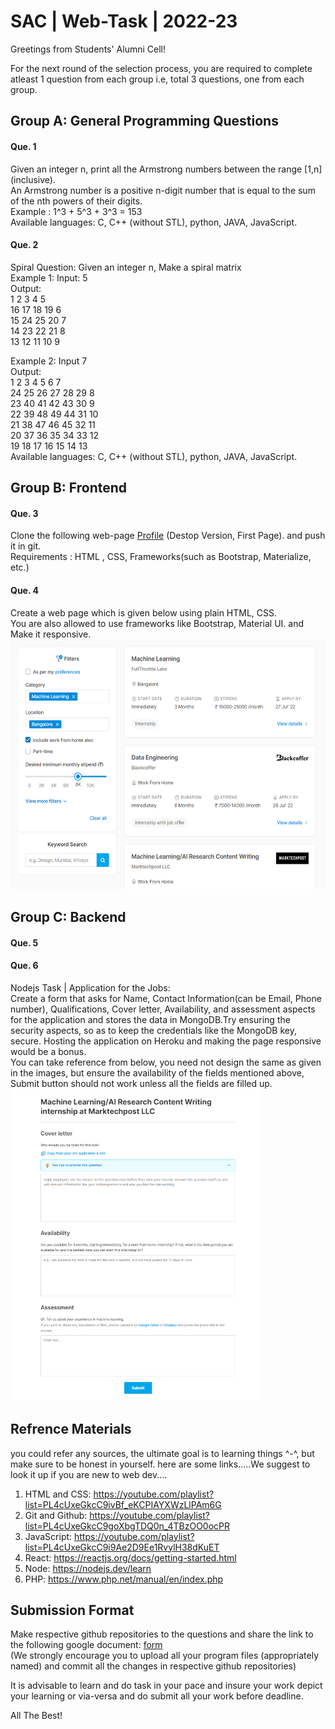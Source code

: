 # SAC | Web-Task | 2022-23
Greetings from Students' Alumni Cell!

For the next round of the selection process, you are required to complete atleast 1 question from each group i.e, total 3 questions, one from each group.

## Group A: General Programming Questions 
#### Que. 1
Given an integer n, print all the Armstrong numbers between the range [1,n] (inclusive).<br />
An Armstrong number is a positive n-digit number that is equal to the sum of the nth powers of their digits.<br /> Example : 1^3 + 5^3 + 3^3 = 153<br />
Available languages: C, C++ (without STL), python, JAVA, JavaScript.

#### Que. 2 
Spiral Question: Given an integer n, Make a spiral matrix<br /> 
Example 1: Input: 5<br />
Output:<br /> 1  2  3  4  5<br />
        16  17  18  19  6<br />
        15  24  25  20  7<br />
        14  23  22  21  8<br />
        13  12  11  10  9<br />

Example 2: Input 7<br />
Output:<br /> 1  2  3  4  5  6  7<br />
        24  25  26  27  28  29  8<br />
        23  40  41  42  43  30  9<br />
        22  39  48  49  44  31  10<br />
        21  38  47  46  45  32  11<br />
        20  37  36  35  34  33  12<br />
        19  18  17  16  15  14  13<br />
Available languages: C, C++ (without STL), python, JAVA, JavaScript.

## Group B: Frontend  
#### Que. 3
Clone the following web-page [Profile](https://codeforces.com/profile/tourist) (Destop Version, First Page). and push it in git.<br />
Requirements : HTML , CSS, Frameworks(such as Bootstrap, Materialize, etc.)

#### Que. 4
Create a web page  which is given below using plain HTML, CSS.<br/>You are also allowed to use frameworks like Bootstrap, Material UI. and Make it responsive.<br/>
<img src="https://github.com/puravi-238/SAC-Web-Task-2022-23/blob/main/htmltask.png" width="600" height="400" />

## Group C: Backend 
#### Que. 5
#### Que. 6
Nodejs Task | Application for the Jobs:<br/>
Create a form that asks for Name, Contact Information(can be Email, Phone number), Qualifications, Cover letter, Availability, and assessment aspects for the application and stores the data in MongoDB.Try ensuring the security aspects, so as to keep the credentials like the MongoDB key, secure. Hosting the application on Heroku and making the page responsive would be a bonus.<br/>
You can take reference from below, you need not design the same as given in the images, but ensure the availability of the fields mentioned above, Submit button should not work unless all the fields are filled up.<br/>
<img src="https://github.com/puravi-238/SAC-Web-Task-2022-23/blob/main/nodetask.png" width="400" height="500" />

## Refrence Materials
you could refer any sources, the ultimate goal is to learning things ^-^, but make sure to be honest in yourself. here are some links.....We suggest to look it up if you are new to web dev....

1. HTML and CSS: https://youtube.com/playlist?list=PL4cUxeGkcC9ivBf_eKCPIAYXWzLlPAm6G
2. Git and Github: https://youtube.com/playlist?list=PL4cUxeGkcC9goXbgTDQ0n_4TBzOO0ocPR
3. JavaScript: https://youtube.com/playlist?list=PL4cUxeGkcC9i9Ae2D9Ee1RvylH38dKuET
4. React: https://reactjs.org/docs/getting-started.html
5. Node: https://nodejs.dev/learn
6. PHP: https://www.php.net/manual/en/index.php

## Submission Format
Make respective github repositories to the questions and share the link to the following google document: [form](http://linkthere.com)<br/>
(We strongly encourage you to upload all your program files (appropriately named) and commit all the changes in respective github repositories)<br/>

It is advisable to learn and do task in your pace and insure your work depict your learning or via-versa and do submit all your work before deadline.<br/>

All The Best!
